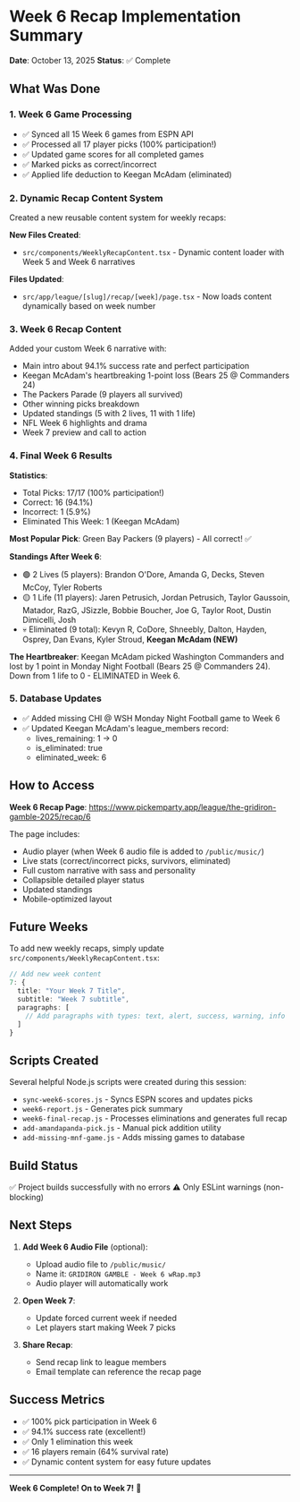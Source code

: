 # Week 6 Recap Implementation Summary

**Date**: October 13, 2025
**Status**: ✅ Complete

## What Was Done

### 1. Week 6 Game Processing
- ✅ Synced all 15 Week 6 games from ESPN API
- ✅ Processed all 17 player picks (100% participation!)
- ✅ Updated game scores for all completed games
- ✅ Marked picks as correct/incorrect
- ✅ Applied life deduction to Keegan McAdam (eliminated)

### 2. Dynamic Recap Content System
Created a new reusable content system for weekly recaps:

**New Files Created**:
- `src/components/WeeklyRecapContent.tsx` - Dynamic content loader with Week 5 and Week 6 narratives

**Files Updated**:
- `src/app/league/[slug]/recap/[week]/page.tsx` - Now loads content dynamically based on week number

### 3. Week 6 Recap Content
Added your custom Week 6 narrative with:
- Main intro about 94.1% success rate and perfect participation
- Keegan McAdam's heartbreaking 1-point loss (Bears 25 @ Commanders 24)
- The Packers Parade (9 players all survived)
- Other winning picks breakdown
- Updated standings (5 with 2 lives, 11 with 1 life)
- NFL Week 6 highlights and drama
- Week 7 preview and call to action

### 4. Final Week 6 Results

**Statistics**:
- Total Picks: 17/17 (100% participation!)
- Correct: 16 (94.1%)
- Incorrect: 1 (5.9%)
- Eliminated This Week: 1 (Keegan McAdam)

**Most Popular Pick**: Green Bay Packers (9 players) - All correct! ✅

**Standings After Week 6**:
- 🟢 2 Lives (5 players): Brandon O'Dore, Amanda G, Decks, Steven McCoy, Tyler Roberts
- 🟡 1 Life (11 players): Jaren Petrusich, Jordan Petrusich, Taylor Gaussoin, Matador, RazG, JSizzle, Bobbie Boucher, Joe G, Taylor Root, Dustin Dimicelli, Josh
- 💀 Eliminated (9 total): Kevyn R, CoDore, Shneebly, Dalton, Hayden, Osprey, Dan Evans, Kyler Stroud, **Keegan McAdam (NEW)**

**The Heartbreaker**:
Keegan McAdam picked Washington Commanders and lost by 1 point in Monday Night Football (Bears 25 @ Commanders 24). Down from 1 life to 0 - ELIMINATED in Week 6.

### 5. Database Updates
- ✅ Added missing CHI @ WSH Monday Night Football game to Week 6
- ✅ Updated Keegan McAdam's league_members record:
  - lives_remaining: 1 → 0
  - is_eliminated: true
  - eliminated_week: 6

## How to Access

**Week 6 Recap Page**:
https://www.pickemparty.app/league/the-gridiron-gamble-2025/recap/6

The page includes:
- Audio player (when Week 6 audio file is added to `/public/music/`)
- Live stats (correct/incorrect picks, survivors, eliminated)
- Full custom narrative with sass and personality
- Collapsible detailed player status
- Updated standings
- Mobile-optimized layout

## Future Weeks

To add new weekly recaps, simply update `src/components/WeeklyRecapContent.tsx`:

```typescript
// Add new week content
7: {
  title: "Your Week 7 Title",
  subtitle: "Week 7 subtitle",
  paragraphs: [
    // Add paragraphs with types: text, alert, success, warning, info
  ]
}
```

## Scripts Created

Several helpful Node.js scripts were created during this session:
- `sync-week6-scores.js` - Syncs ESPN scores and updates picks
- `week6-report.js` - Generates pick summary
- `week6-final-recap.js` - Processes eliminations and generates full recap
- `add-amandapanda-pick.js` - Manual pick addition utility
- `add-missing-mnf-game.js` - Adds missing games to database

## Build Status

✅ Project builds successfully with no errors
⚠️  Only ESLint warnings (non-blocking)

## Next Steps

1. **Add Week 6 Audio File** (optional):
   - Upload audio file to `/public/music/`
   - Name it: `GRIDIRON GAMBLE - Week 6 wRap.mp3`
   - Audio player will automatically work

2. **Open Week 7**:
   - Update forced current week if needed
   - Let players start making Week 7 picks

3. **Share Recap**:
   - Send recap link to league members
   - Email template can reference the recap page

## Success Metrics

- ✅ 100% pick participation in Week 6
- ✅ 94.1% success rate (excellent!)
- ✅ Only 1 elimination this week
- ✅ 16 players remain (64% survival rate)
- ✅ Dynamic content system for easy future updates

---

**Week 6 Complete! On to Week 7!** 🏈
